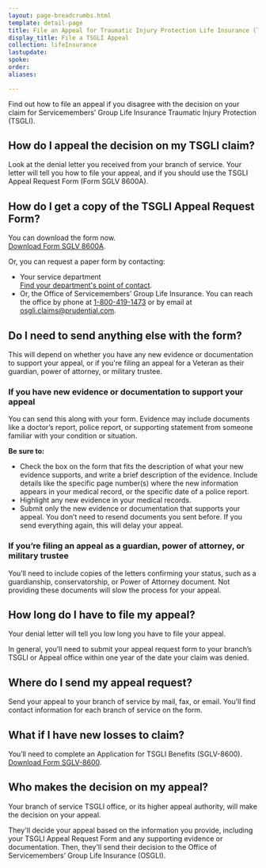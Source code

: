 ```yaml
---
layout: page-breadcrumbs.html
template: detail-page
title: File an Appeal for Traumatic Injury Protection Life Insurance (TSGLI)
display_title: File a TSGLI Appeal
collection: lifeInsurance
lastupdate: 
spoke: 
order: 
aliases:

---
```


<div class="va-introtext">
Find out how to file an appeal if you disagree with the decision on your claim for Servicemembers’ Group Life Insurance Traumatic Injury Protection (TSGLI).
</div>

<div itemscope itemtype="http://schema.org/Question">
<h2 itemprop="name">How do I appeal the decision on my TSGLI claim?</h2>
<div itemprop="acceptedAnswer" itemscope itemtype="http://schema.org/Answer">
<div itemprop="text">

Look at the denial letter you received from your branch of service. Your letter will tell you how to file your appeal, and if you should use the TSGLI Appeal Request Form (Form SGLV 8600A).

</div>
</div>
</div>

<div itemscope itemtype="http://schema.org/Question">
<h2 itemprop="name">How do I get a copy of the TSGLI Appeal Request Form?</h2>
<div itemprop="acceptedAnswer" itemscope itemtype="http://schema.org/Answer">
<div itemprop="text">

You can download the form now.<br>
<a href="https://www.benefits.va.gov/INSURANCE/forms/SGLV_8600A_ed2017-01.pdf">Download Form SGLV 8600A</a>.

Or, you can request a paper form by contacting:

<ul>
<li>Your service department<br>
  <a href="https://www.benefits.va.gov/INSURANCE/popups/TSGLIPOC.htm">Find your department's point of contact</a>.</li>
<li>Or, the Office of Servicemembers’ Group Life Insurance. You can reach the office by phone at <a href="tel:+18004191473">1-800-419-1473</a> or by email at <a href="mailto:osgli.claims@prudential.com">osgli.claims@prudential.com</a>.</li>
</ul>

</div>
</div>
</div>

<div itemscope itemtype="http://schema.org/Question">
<h2 itemprop="name">Do I need to send anything else with the form?</h2>
<div itemprop="acceptedAnswer" itemscope itemtype="http://schema.org/Answer">
<div itemprop="text">

This will depend on whether you have any new evidence or documentation to support your appeal, or if you're filing an appeal for a Veteran as their guardian, power of attorney, or military trustee.

<h3>If you have new evidence or documentation to support your appeal</h3>
You can send this along with your form. Evidence may include documents like a doctor’s report, police report, or supporting statement from someone familiar with your condition or situation. 

<b>Be sure to:</b>
<ul>
<li>Check the box on the form that fits the description of what your new evidence supports, and write a brief description of the evidence. Include details like the specific page number(s) where the new information appears in your medical record, or the specific date of a police report.</li>
<li>Highlight any new evidence in your medical records.</li>
<li>Submit only the new evidence or documentation that supports your appeal. You don’t need to resend documents you sent before. If you send everything again, this will delay your appeal.</li>
</ul>

<h3>If you’re filing an appeal as a guardian, power of attorney, or military trustee</h3>
You’ll need to include copies of the letters confirming your status, such as a guardianship, conservatorship, or Power of Attorney document. Not providing these documents will slow the process for your appeal.

</div>
</div>
</div>

<div itemscope itemtype="http://schema.org/Question">
<h2 itemprop="name">How long do I have to file my appeal?</h2>
<div itemprop="acceptedAnswer" itemscope itemtype="http://schema.org/Answer">
<div itemprop="text">
  
Your denial letter will tell you low long you have to file your appeal.

In general, you’ll need to submit your appeal request form to your branch’s TSGLI or Appeal office within one year of the date your claim was denied. 
</div>
</div>
</div>

<div itemscope itemtype="http://schema.org/Question">
<h2 itemprop="name">Where do I send my appeal request?</h2>
<div itemprop="acceptedAnswer" itemscope itemtype="http://schema.org/Answer">
<div itemprop="text">

Send your appeal to your branch of service by mail, fax, or email. You’ll find contact information for each branch of service on the form.

</div>
</div>
</div>

<div itemscope itemtype="http://schema.org/Question">
<h2 itemprop="name">What if I have new losses to claim?</h2>
<div itemprop="acceptedAnswer" itemscope itemtype="http://schema.org/Answer">
<div itemprop="text">

You’ll need to complete an Application for TSGLI Benefits (SGLV-8600).<br>
<a href="https://www.benefits.va.gov/INSURANCE/forms/TSGLIForm.htm">Download Form SGLV-8600</a>.

</div>
</div>
</div>

<div itemscope itemtype="http://schema.org/Question">
<h2 itemprop="name">Who makes the decision on my appeal?</h2>
<div itemprop="acceptedAnswer" itemscope itemtype="http://schema.org/Answer">
<div itemprop="text">

Your branch of service TSGLI office, or its higher appeal authority, will make the decision on your appeal. 

They'll decide your appeal based on the information you provide, including your TSGLI Appeal Request Form and any supporting evidence or documentation. Then, they'll send their decision to the Office of Servicemembers’ Group Life Insurance (OSGLI).

</div>
</div>
</div>


